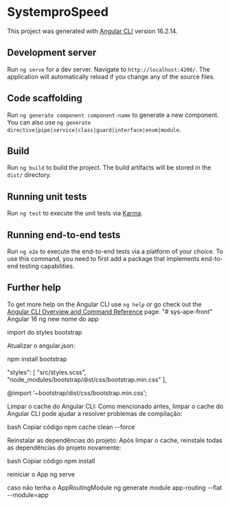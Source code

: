 # SystemproSpeed

This project was generated with [Angular CLI](https://github.com/angular/angular-cli) version 16.2.14.

## Development server

Run `ng serve` for a dev server. Navigate to `http://localhost:4200/`. The application will automatically reload if you change any of the source files.

## Code scaffolding

Run `ng generate component component-name` to generate a new component. You can also use `ng generate directive|pipe|service|class|guard|interface|enum|module`.

## Build

Run `ng build` to build the project. The build artifacts will be stored in the `dist/` directory.

## Running unit tests

Run `ng test` to execute the unit tests via [Karma](https://karma-runner.github.io).

## Running end-to-end tests

Run `ng e2e` to execute the end-to-end tests via a platform of your choice. To use this command, you need to first add a package that implements end-to-end testing capabilities.

## Further help

To get more help on the Angular CLI use `ng help` or go check out the [Angular CLI Overview and Command Reference](https://angular.io/cli) page.
"# sys-ape-front" 
Angular 16
ng new nome do app

import do styles bootstrap

Atualizar o angular.json:

npm install bootstrap

"styles": [
  "src/styles.scss",
  "node_modules/bootstrap/dist/css/bootstrap.min.css"
],




@import '~bootstrap/dist/css/bootstrap.min.css';

Limpar o cache do Angular CLI:
Como mencionado antes, limpar o cache do Angular CLI pode ajudar a resolver problemas de compilação:

bash
Copiar código
npm cache clean --force

Reinstalar as dependências do projeto:
Após limpar o cache, reinstale todas as dependências do projeto novamente:

bash
Copiar código
npm install 

reiniciar o App
ng serve 

caso não tenha o AppRoutingModule 
ng generate module app-routing --flat --module=app

